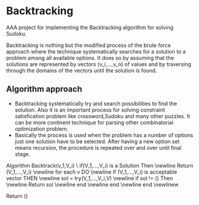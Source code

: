 # Backtracking #
AAA project for implementing the Backtracking algorithm for solving Sudoku.

Backtracking is nothing but the modified process of the brute force approach where the technique systematically searches for a solution to a problem among all available options. It does so by assuming that the solutions are represented by vectors (v_i,...,v_n) of values and by traversing through the domains of the vectors until the solution is found.


## Algorithm approach
- Backtracking systematically try and search possibilities to find the solution. Also it is an important process for solving constraint satisfication problem like crossword,Sudoku and many other puzzles. It can be more continent technique for parsing other combinatorial optimization problem.
- Basically the process is used when the problem has a number of options just one solution have to be selected. After having a new option set means recursion, the procedure is repeated over and over until final stage.


Algorithm Backtrack(v_1,V_i) \\
if(V_1,...,V_i) is a Solution Then \newline
      Return (V_1,...,V_i) \newline
for each v DO \newline
  if (V_1,...,V_i) is acceptable vector THEN \newline
      sol = try(V_1,...,V_i,V) \newline
      if sol != () Then \newline
          Return sol \newline
      end \newline
  end \newline
end \newlinew

Return ()
